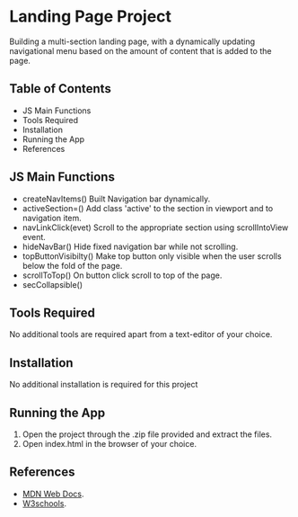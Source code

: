 # Landing Page Project
Building a multi-section landing page, with a dynamically updating navigational menu based on the amount of content that is added to the page.

## Table of Contents

* JS Main Functions
* Tools Required
* Installation
* Running the App
* References

## JS Main Functions 
* createNavItems()
   Built Navigation bar dynamically.
* activeSection=()
   Add class 'active' to the section in viewport and to navigation item.
* navLinkClick(evet)
   Scroll to the appropriate section using scrollIntoView event.
* hideNavBar()
   Hide fixed navigation bar while not scrolling.
* topButtonVisibilty()
   Make top button only visible when the user scrolls below the fold of the page.
* scrollToTop()
   On button click scroll to top of the page. 
* secCollapsible()
   
## Tools Required
 No additional tools are required apart from a text-editor of your choice.

## Installation 
 No additional installation is required for this project

## Running the App
1. Open the project through the .zip file provided and extract the files.
2. Open index.html in the browser of your choice. 

## References
* [MDN Web Docs](https://developer.mozilla.org/en-US/).  
* [W3schools](https://www.w3schools.com/).
  